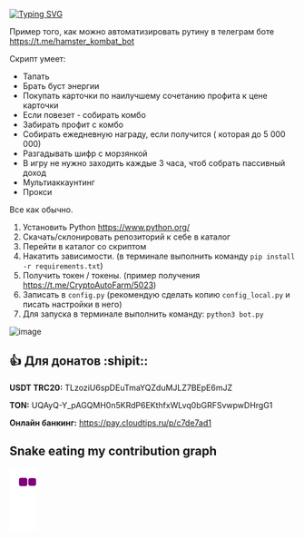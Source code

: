 [![Typing SVG](https://readme-typing-svg.herokuapp.com?color=%36b723&lines=HamsterKombat+FarmerBot)](https://git.io/typing-svg)

        
Пример того, как можно автоматизировать рутину в телеграм боте https://t.me/hamster_kombat_bot

Скрипт умеет:

- Тапать
- Брать буст энергии
- Покупать карточки по наилучшему сочетанию профита к цене карточки
- Если повезет - собирать комбо
- Забирать профит с комбо
- Собирать ежедневную награду, если получится ( которая до 5 000 000)
- Разгадывать шифр с морзянкой
- В игру не нужно заходить каждые 3 часа, чтоб собрать пассивный доход
- Мультиаккаунтинг
- Прокси

Все как обычно.

1. Установить Python https://www.python.org/ 
2. Скачать/склонировать репозиторий к себе в каталог
3. Перейти в каталог со скриптом
4. Накатить зависимости. (в терминале выполнить команду `pip install -r requirements.txt`)
5. Получить токен / токены. (пример получения https://t.me/CryptoAutoFarm/5023)
6. Записать в `config.py` (рекомендую сделать копию `config_local.py` и писать настройки в него)
7. Для запуска в терминале выполнить команду: `python3 bot.py`

![image](https://github.com/TotalAwesome/HamsterKombatFarmer/assets/39047158/6a0eab71-b6b6-4e3b-a5b6-ad1d8ebd85d3)



## :+1: Для донатов  :shipit::  
**USDT TRC20:**  TLzoziU6spDEuTmaYQZduMJLZ7BEpE6mJZ

**TON:** UQAyQ-Y_pAGQMH0n5KRdP6EKthfxWLvq0bGRFSvwpwDHrgG1          

**Онлайн банкинг:** https://pay.cloudtips.ru/p/c7de7ad1


 


## Snake eating my contribution graph 
![snake gif](https://github.com/Arsenyu1/HamsterKombatFarmBot/blob/output/github-contribution-grid-snake.gif)

